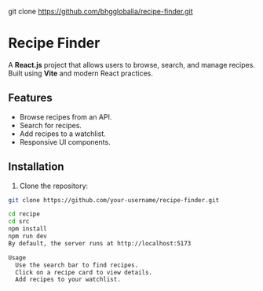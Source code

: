 git clone https://github.com/bhgglobalia/recipe-finder.git

# Recipe Finder

A **React.js** project that allows users to browse, search, and manage recipes. Built using **Vite** and modern React practices.

## Features

- Browse recipes from an API.
- Search for recipes.
- Add recipes to a watchlist.
- Responsive UI components.

## Installation

1. Clone the repository:

```bash
git clone https://github.com/your-username/recipe-finder.git

cd recipe
cd src
npm install
npm run dev
By default, the server runs at http://localhost:5173

Usage
  Use the search bar to find recipes.
  Click on a recipe card to view details.
  Add recipes to your watchlist. 
  
